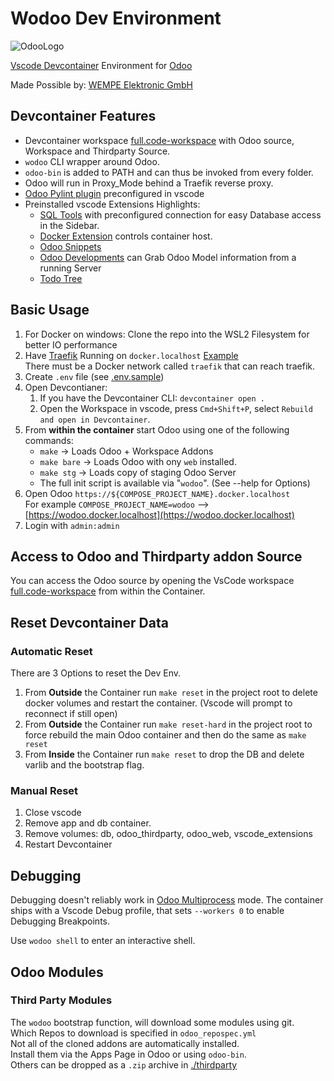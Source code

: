 # Wodoo Dev Environment

![OdooLogo](https://gitlab.com/jksoftware1/open-wodoo/-/raw/main/assets/odoo_logo.png)

[Vscode Devcontainer](https://code.visualstudio.com/docs/remote/containers) Environment for [Odoo](.odoo.com/)

Made Possible by: [WEMPE Elektronic GmbH](https://wetech.de)

## Devcontainer Features

- Devcontainer workspace [full.code-workspace](full.code-workspace) with Odoo source, Workspace and Thirdparty Source.
- `wodoo` CLI wrapper around Odoo.
- `odoo-bin` is added to PATH and can thus be invoked from every folder.
- Odoo will run in Proxy_Mode behind a Traefik reverse proxy.
- [Odoo Pylint plugin](https://github.com/OCA/pylint-odoo) preconfigured in vscode
- Preinstalled vscode Extensions Highlights:
  - [SQL Tools](https://marketplace.visualstudio.com/items?itemName=mtxr.sqltools) with preconfigured connection for
    easy Database access in the Sidebar.
  - [Docker Extension](https://marketplace.visualstudio.com/items?itemName=ms-azuretools.vscode-docker) controls
    container host.
  - [Odoo Snippets](https://marketplace.visualstudio.com/items?itemName=mstuttgart.odoo-snippets)
  - [Odoo Developments](https://marketplace.visualstudio.com/items?itemName=scapigliato.vsc-odoo-development) can Grab
    Odoo Model information from a running Server
  - [Todo Tree](https://marketplace.visualstudio.com/items?itemName=Gruntfuggly.todo-tree)

## Basic Usage

1. For Docker on windows: Clone the repo into the WSL2 Filesystem for better IO performance
2. Have [Traefik](https://github.com/traefik/traefik) Running on `docker.localhost`
   [Example](https://github.com/joshkreud/traefik_devproxy) \
   There must be a Docker network called `traefik` that can reach traefik.
3. Create `.env` file (see [.env.sample](.env.sample))
4. Open Devcontianer:
   1. If you have the Devcontainer CLI: `devcontainer open .`
   2. Open the Workspace in vscode, press `Cmd+Shift+P`, select `Rebuild and open in Devcontainer`.
5. From **within the container** start Odoo using one of the following commands:
   - `make` -> Loads Odoo + Workspace Addons
   - `make bare` -> Loads Odoo with ony `web` installed.
   - `make stg` -> Loads copy of staging Odoo Server
   - The full init script is available via "`wodoo`". (See --help for Options)
6. Open Odoo `https://${COMPOSE_PROJECT_NAME}.docker.localhost`\
   For example `COMPOSE_PROJECT_NAME=wodoo` --> [https://wodoo.docker.localhost](https://wodoo.docker.localhost)
7. Login with `admin:admin`

## Access to Odoo and Thirdparty addon Source

You can access the Odoo source by opening the VsCode workspace [full.code-workspace](full.code-workspace) from within
the Container.

## Reset Devcontainer Data

### Automatic Reset

There are 3 Options to reset the Dev Env.

1. From **Outside** the Container run `make reset` in the project root to delete docker volumes and restart the
   container. (Vscode will prompt to reconnect if still open)
2. From **Outside** the Container run `make reset-hard` in the project root to force rebuild the main Odoo container and
   then do the same as `make reset`
3. From **Inside** the Container run `make reset` to drop the DB and delete varlib and the bootstrap flag.

### Manual Reset

1. Close vscode
2. Remove app and db container.
3. Remove volumes: db, odoo_thirdparty, odoo_web, vscode_extensions
4. Restart Devcontainer

## Debugging

Debugging doesn't reliably work in
[Odoo Multiprocess](https://www.odoo.com/documentation/14.0/developer/misc/other/cmdline.html#multiprocessing) mode. The
container ships with a Vscode Debug profile, that sets `--workers 0` to enable Debugging Breakpoints.

Use `wodoo shell` to enter an interactive shell.

## Odoo Modules

### Third Party Modules

The `wodoo` bootstrap function, will download some modules using git. \
Which Repos to download is specified in `odoo_repospec.yml` \
Not all of the cloned addons are automatically installed. \
Install them via the Apps Page in Odoo or using `odoo-bin`.\
Others can be dropped as a `.zip` archive in [./thirdparty](./thirdparty)
